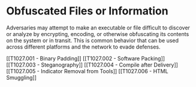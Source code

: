 # Obfuscated Files or Information

Adversaries may attempt to make an executable or file difficult to discover or analyze by encrypting, encoding, or otherwise obfuscating its contents on the system or in transit. This is common behavior that can be used across different platforms and the network to evade defenses.

[[T1027.001 - Binary Padding]]
[[T1027.002 - Software Packing]]
[[T1027.003 - Steganography]]
[[T1027.004 - Compile after Delivery]]
[[T1027.005 - Indicator Removal from Tools]]
[[T1027.006 - HTML Smuggling]]